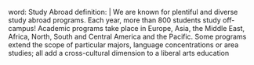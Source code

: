 word: Study Abroad
definition: |
  We are known for plentiful and diverse study abroad programs. Each year, more than 800 students study off-campus! Academic programs take place in Europe, Asia, the Middle East, Africa, North, South and Central America and the Pacific. Some programs extend the scope of particular majors, language concentrations or area studies; all add a cross-cultural dimension to a liberal arts education
